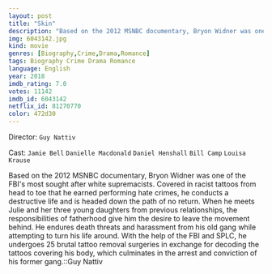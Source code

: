 ```yaml
---
layout: post
title: "Skin"
description: "Based on the 2012 MSNBC documentary, Bryon Widner was one of the FBI's most sought after white supremacists. Covered in racist tattoos from head to toe that he earned performing hate crimes, he conducts a destructive life and is headed down the path of no return. When he meets Julie and her three young daughters from previous relationships, the responsibilities of fatherhood give him the desire to leave the movement behind. He endures death threats and harassment from his old gang while attempting to turn .."
img: 6043142.jpg
kind: movie
genres: [Biography,Crime,Drama,Romance]
tags: Biography Crime Drama Romance 
language: English
year: 2018
imdb_rating: 7.0
votes: 11142
imdb_id: 6043142
netflix_id: 81270770
color: 472d30
---
```

Director: `Guy Nattiv`  

Cast: `Jamie Bell` `Danielle Macdonald` `Daniel Henshall` `Bill Camp` `Louisa Krause` 

Based on the 2012 MSNBC documentary, Bryon Widner was one of the FBI's most sought after white supremacists. Covered in racist tattoos from head to toe that he earned performing hate crimes, he conducts a destructive life and is headed down the path of no return. When he meets Julie and her three young daughters from previous relationships, the responsibilities of fatherhood give him the desire to leave the movement behind. He endures death threats and harassment from his old gang while attempting to turn his life around. With the help of the FBI and SPLC, he undergoes 25 brutal tattoo removal surgeries in exchange for decoding the tattoos covering his body, which culminates in the arrest and conviction of his former gang.::Guy Nattiv